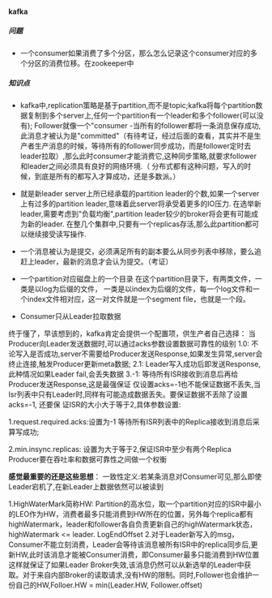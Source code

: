 #### kafka

##### 问题
- 一个consumer如果消费了多个分区，那么怎么记录这个consumer对应的多个分区的消费位移。在zookeeper中



##### 知识点
- kafka中,replication策略是基于partition,而不是topic;kafka将每个partition数据复制到多个server上,任何一个partition有一个leader和多个follower(可以没有);
Follower就像一个"consumer
-当所有的follower都将一条消息保存成功,此消息才被认为是"committed"（有待考证，经过后面的查看，其实并不是生产者生产消息的时候，等待所有的follower同步成功，而是follower定时去leader拉取）,那么此时consumer才能消费它,这种同步策略,就要求follower和leader之间必须具有良好的网络环境.（
分布式都有这种问题，写入的时候，到底是所有的都写入才算成功，还是多数派。）
- 就是新leader server上所已经承载的partition leader的个数,如果一个server上有过多的partition leader,意味着此server将承受着更多的IO压力.
  在选举新leader,需要考虑到"负载均衡",partition leader较少的broker将会更有可能成为新的leader.
  在整几个集群中,只要有一个replicas存活,那么此partition都可以继续接受读写操作.

- 一个消息被认为是提交，必须满足所有的副本要么从同步列表中移除，要么追赶上leader，最新的消息才会认为提交。（考证）
- 一个partition对应磁盘上的一个目录 在这个partition目录下，有两类文件，一类是以log为后缀的文件，
一类是以index为后缀的文件，每一个log文件和一个index文件相对应，这一对文件就是一个segment file，也就是一个段。
- Consumer只从Leader拉取数据

终于懂了，早该想到的，kafka肯定会提供一个配置项，供生产者自己选择：
当Producer向Leader发送数据时,可以通过acks参数设置数据可靠性的级别
1.0: 不论写入是否成功,server不需要给Producer发送Response,如果发生异常,server会终止连接,触发Producer更新meta数据;
2.1: Leader写入成功后即发送Response,此种情况如果Leader fail,会丢失数据
3.-1: 等待所有ISR接收到消息后再给Producer发送Response,这是最强保证
仅设置acks=-1也不能保证数据不丢失,当Isr列表中只有Leader时,同样有可能造成数据丢失。要保证数据不丢除了设置acks=-1, 还要保 证ISR的大小大于等于2,具体参数设置:

1.request.required.acks:设置为-1 等待所有ISR列表中的Replica接收到消息后采算写成功;

2.min.insync.replicas: 设置为大于等于2,保证ISR中至少有两个Replica
Producer要在吞吐率和数据可靠性之间做一个权衡

**感觉最重要的还是这些思想**：
一致性定义:若某条消息对Consumer可见,那么即使Leader宕机了,在新Leader上数据依然可以被读到

1.HighWaterMark简称HW: Partition的高水位，取一个partition对应的ISR中最小的LEO作为HW，消费者最多只能消费到HW所在的位置，另外每个replica都有highWatermark，leader和follower各自负责更新自己的highWatermark状态，highWatermark <= leader. LogEndOffset
2.对于Leader新写入的msg，Consumer不能立刻消费，Leader会等待该消息被所有ISR中的replica同步后,更新HW,此时该消息才能被Consumer消费，即Consumer最多只能消费到HW位置
这样就保证了如果Leader Broker失效,该消息仍然可以从新选举的Leader中获取。对于来自内部Broker的读取请求,没有HW的限制。同时,Follower也会维护一份自己的HW,Folloer.HW = min(Leader.HW, Follower.offset)